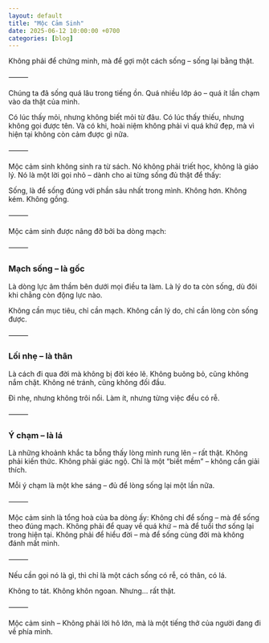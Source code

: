 ```yaml
---
layout: default
title: "Mộc Cảm Sinh"
date: 2025-06-12 10:00:00 +0700
categories: [blog]
---
```


Không phải để chứng minh,
mà để gợi một cách sống – sống lại bằng thật.

⸻

Chúng ta đã sống quá lâu trong tiếng ồn.
Quá nhiều lớp áo – quá ít lần chạm vào da thật của mình.

Có lúc thấy mỏi, nhưng không biết mỏi từ đâu.
Có lúc thấy thiếu, nhưng không gọi được tên.
Và có khi, hoài niệm không phải vì quá khứ đẹp,
mà vì hiện tại không còn cảm được gì nữa.

⸻

Mộc cảm sinh không sinh ra từ sách.
Nó không phải triết học, không là giáo lý.
Nó là một lời gọi nhỏ – dành cho ai từng sống đủ thật để thấy:

Sống, là để sống đúng với phần sâu nhất trong mình.
Không hơn. Không kém. Không gồng.

⸻

Mộc cảm sinh được nâng đỡ bởi ba dòng mạch:

⸻

### Mạch sống – là gốc

Là dòng lực âm thầm bên dưới mọi điều ta làm.
Là lý do ta còn sống, dù đôi khi chẳng còn động lực nào.

Không cần mục tiêu, chỉ cần mạch.
Không cần lý do, chỉ cần lòng còn sống được.

⸻

### Lối nhẹ – là thân

Là cách đi qua đời mà không bị đời kéo lê.
Không buông bỏ, cũng không nắm chặt.
Không né tránh, cũng không đối đầu.

Đi nhẹ, nhưng không trôi nổi.
Làm ít, nhưng từng việc đều có rễ.

⸻

### Ý chạm – là lá

Là những khoảnh khắc ta bỗng thấy lòng mình rung lên – rất thật.
Không phải kiến thức. Không phải giác ngộ.
Chỉ là một “biết mềm” – không cần giải thích.

Mỗi ý chạm là một khe sáng –
đủ để lòng sống lại một lần nữa.

⸻

Mộc cảm sinh là tổng hoà của ba dòng ấy:
Không chỉ để sống – mà để sống theo đúng mạch.
Không phải để quay về quá khứ – mà để tuổi thơ sống lại trong hiện tại.
Không phải để hiểu đời – mà để sống cùng đời mà không đánh mất mình.

⸻

Nếu cần gọi nó là gì,
thì chỉ là một cách sống có rễ, có thân, có lá.

Không to tát. Không khôn ngoan.
Nhưng… rất thật.

⸻

Mộc cảm sinh –
Không phải lời hô lớn,
mà là một tiếng thở của người đang đi về phía mình.